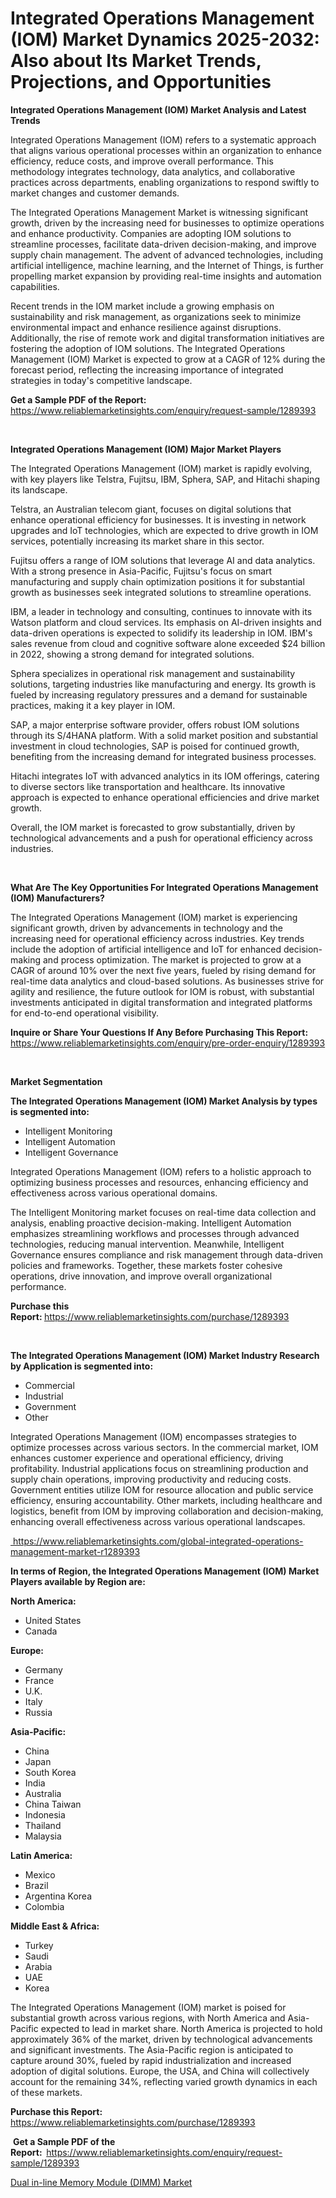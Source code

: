 <p><h1>Integrated Operations Management (IOM) Market Dynamics 2025-2032: Also about Its Market Trends, Projections, and Opportunities</h1></p><p><strong>Integrated Operations Management (IOM) Market Analysis and Latest Trends</strong></p>
<p><p>Integrated Operations Management (IOM) refers to a systematic approach that aligns various operational processes within an organization to enhance efficiency, reduce costs, and improve overall performance. This methodology integrates technology, data analytics, and collaborative practices across departments, enabling organizations to respond swiftly to market changes and customer demands.</p><p>The Integrated Operations Management Market is witnessing significant growth, driven by the increasing need for businesses to optimize operations and enhance productivity. Companies are adopting IOM solutions to streamline processes, facilitate data-driven decision-making, and improve supply chain management. The advent of advanced technologies, including artificial intelligence, machine learning, and the Internet of Things, is further propelling market expansion by providing real-time insights and automation capabilities.</p><p>Recent trends in the IOM market include a growing emphasis on sustainability and risk management, as organizations seek to minimize environmental impact and enhance resilience against disruptions. Additionally, the rise of remote work and digital transformation initiatives are fostering the adoption of IOM solutions. The Integrated Operations Management (IOM) Market is expected to grow at a CAGR of 12% during the forecast period, reflecting the increasing importance of integrated strategies in today's competitive landscape.</p></p>
<p><strong>Get a Sample PDF of the Report:&nbsp;</strong> <a href="https://www.reliablemarketinsights.com/enquiry/request-sample/1289393?utm_campaign=2232&utm_medium=2&utm_source=Github&utm_content=ia&utm_term=29032025&utm_id=integrated-operations-management-iom">https://www.reliablemarketinsights.com/enquiry/request-sample/1289393</a></p>
<p>&nbsp;</p>
<p><strong>Integrated Operations Management (IOM) Major Market Players</strong></p>
<p><p>The Integrated Operations Management (IOM) market is rapidly evolving, with key players like Telstra, Fujitsu, IBM, Sphera, SAP, and Hitachi shaping its landscape. </p><p>Telstra, an Australian telecom giant, focuses on digital solutions that enhance operational efficiency for businesses. It is investing in network upgrades and IoT technologies, which are expected to drive growth in IOM services, potentially increasing its market share in this sector.</p><p>Fujitsu offers a range of IOM solutions that leverage AI and data analytics. With a strong presence in Asia-Pacific, Fujitsu's focus on smart manufacturing and supply chain optimization positions it for substantial growth as businesses seek integrated solutions to streamline operations.</p><p>IBM, a leader in technology and consulting, continues to innovate with its Watson platform and cloud services. Its emphasis on AI-driven insights and data-driven operations is expected to solidify its leadership in IOM. IBM's sales revenue from cloud and cognitive software alone exceeded $24 billion in 2022, showing a strong demand for integrated solutions.</p><p>Sphera specializes in operational risk management and sustainability solutions, targeting industries like manufacturing and energy. Its growth is fueled by increasing regulatory pressures and a demand for sustainable practices, making it a key player in IOM.</p><p>SAP, a major enterprise software provider, offers robust IOM solutions through its S/4HANA platform. With a solid market position and substantial investment in cloud technologies, SAP is poised for continued growth, benefiting from the increasing demand for integrated business processes.</p><p>Hitachi integrates IoT with advanced analytics in its IOM offerings, catering to diverse sectors like transportation and healthcare. Its innovative approach is expected to enhance operational efficiencies and drive market growth.</p><p>Overall, the IOM market is forecasted to grow substantially, driven by technological advancements and a push for operational efficiency across industries.</p></p>
<p>&nbsp;</p>
<p><strong>What Are The Key Opportunities For Integrated Operations Management (IOM) Manufacturers?</strong></p>
<p><p>The Integrated Operations Management (IOM) market is experiencing significant growth, driven by advancements in technology and the increasing need for operational efficiency across industries. Key trends include the adoption of artificial intelligence and IoT for enhanced decision-making and process optimization. The market is projected to grow at a CAGR of around 10% over the next five years, fueled by rising demand for real-time data analytics and cloud-based solutions. As businesses strive for agility and resilience, the future outlook for IOM is robust, with substantial investments anticipated in digital transformation and integrated platforms for end-to-end operational visibility.</p></p>
<p><strong>Inquire or Share Your Questions If Any Before Purchasing This Report:</strong> <a href="https://www.reliablemarketinsights.com/enquiry/pre-order-enquiry/1289393?utm_campaign=2232&utm_medium=2&utm_source=Github&utm_content=ia&utm_term=29032025&utm_id=integrated-operations-management-iom">https://www.reliablemarketinsights.com/enquiry/pre-order-enquiry/1289393</a></p>
<p>&nbsp;</p>
<p><strong>Market Segmentation</strong></p>
<p><strong>The Integrated Operations Management (IOM) Market Analysis by types is segmented into:</strong></p>
<p><ul><li>Intelligent Monitoring</li><li>Intelligent Automation</li><li>Intelligent Governance</li></ul></p>
<p><p>Integrated Operations Management (IOM) refers to a holistic approach to optimizing business processes and resources, enhancing efficiency and effectiveness across various operational domains. </p><p>The Intelligent Monitoring market focuses on real-time data collection and analysis, enabling proactive decision-making. Intelligent Automation emphasizes streamlining workflows and processes through advanced technologies, reducing manual intervention. Meanwhile, Intelligent Governance ensures compliance and risk management through data-driven policies and frameworks. Together, these markets foster cohesive operations, drive innovation, and improve overall organizational performance.</p></p>
<p><strong>Purchase this Report:&nbsp;</strong><a href="https://www.reliablemarketinsights.com/purchase/1289393?utm_campaign=2232&utm_medium=2&utm_source=Github&utm_content=ia&utm_term=29032025&utm_id=integrated-operations-management-iom">https://www.reliablemarketinsights.com/purchase/1289393</a></p>
<p>&nbsp;</p>
<p><strong>The Integrated Operations Management (IOM) Market Industry Research by Application is segmented into:</strong></p>
<p><ul><li>Commercial</li><li>Industrial</li><li>Government</li><li>Other</li></ul></p>
<p><p>Integrated Operations Management (IOM) encompasses strategies to optimize processes across various sectors. In the commercial market, IOM enhances customer experience and operational efficiency, driving profitability. Industrial applications focus on streamlining production and supply chain operations, improving productivity and reducing costs. Government entities utilize IOM for resource allocation and public service efficiency, ensuring accountability. Other markets, including healthcare and logistics, benefit from IOM by improving collaboration and decision-making, enhancing overall effectiveness across various operational landscapes.</p></p>
<p><a href="https://www.reliablemarketinsights.com/global-integrated-operations-management-market-r1289393?utm_campaign=2232&utm_medium=2&utm_source=Github&utm_content=ia&utm_term=29032025&utm_id=integrated-operations-management-iom">&nbsp;https://www.reliablemarketinsights.com/global-integrated-operations-management-market-r1289393</a></p>
<p><strong>In terms of Region, the Integrated Operations Management (IOM) Market Players available by Region are:</strong></p>
<p>
    <p> <strong> North America: </strong>
        <ul>
            <li>United States</li>
            <li>Canada</li>
        </ul>
        </p> 
    <p> <strong> Europe: </strong>
        <ul>
            <li>Germany</li>
            <li>France</li>
            <li>U.K.</li>
            <li>Italy</li>
            <li>Russia</li>
        </ul>
        </p> 
    <p> <strong> Asia-Pacific: </strong>
        <ul>
            <li>China</li>
            <li>Japan</li>
            <li>South Korea</li>
            <li>India</li>
            <li>Australia</li>
            <li>China Taiwan</li>
            <li>Indonesia</li>
            <li>Thailand</li>
            <li>Malaysia</li>
        </ul>
        </p> 
    <p> <strong> Latin America: </strong>
        <ul>
            <li>Mexico</li>
            <li>Brazil</li>
            <li>Argentina Korea</li>
            <li>Colombia</li>
        </ul>
        </p> 
    <p> <strong> Middle East & Africa: </strong>
        <ul>
            <li>Turkey</li>
            <li>Saudi</li>
            <li>Arabia</li>
            <li>UAE</li>
            <li>Korea</li>
        </ul>
    </p>
    </p>
<p><p>The Integrated Operations Management (IOM) market is poised for substantial growth across various regions, with North America and Asia-Pacific expected to lead in market share. North America is projected to hold approximately 36% of the market, driven by technological advancements and significant investments. The Asia-Pacific region is anticipated to capture around 30%, fueled by rapid industrialization and increased adoption of digital solutions. Europe, the USA, and China will collectively account for the remaining 34%, reflecting varied growth dynamics in each of these markets.</p></p>
<p><strong>Purchase this Report: </strong><a href="https://www.reliablemarketinsights.com/purchase/1289393?utm_campaign=2232&utm_medium=2&utm_source=Github&utm_content=ia&utm_term=29032025&utm_id=integrated-operations-management-iom">https://www.reliablemarketinsights.com/purchase/1289393</a></p>
<p>&nbsp;<strong>Get a Sample PDF of the Report:&nbsp;&nbsp;</strong><a href="https://www.reliablemarketinsights.com/enquiry/request-sample/1289393?utm_campaign=2232&utm_medium=2&utm_source=Github&utm_content=ia&utm_term=29032025&utm_id=integrated-operations-management-iom">https://www.reliablemarketinsights.com/enquiry/request-sample/1289393</a></p>
<p><strong></strong></p>
<p><p><a href="https://github.com/sca704osol/Market-Research-Report-List-1/blob/main/dual-in-line-memory-module-dimm-market.md?utm_campaign=2232&utm_medium=2&utm_source=Github&utm_content=ia&utm_term=29032025&utm_id=integrated-operations-management-iom">Dual in-line Memory Module (DIMM) Market</a></p></p>